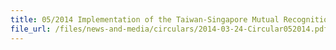 ```yaml
---
title: 05/2014 Implementation of the Taiwan-Singapore Mutual Recognition Arrangement
file_url: /files/news-and-media/circulars/2014-03-24-Circular052014.pdf
---
```

